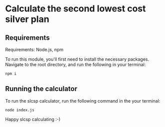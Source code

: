 # Calculate the second lowest cost silver plan

## Requirements
Requirements: Node.js, npm

To run this module, you'll first need to install the necessary packages. Navigate to the root directory, and run the following in your terminal: 

```
npm i 
```
## Running the calculator
To run the slcsp calculator, run the following command in the your terminal:

```
node index.js
```

Happy slcsp calculating :-) 